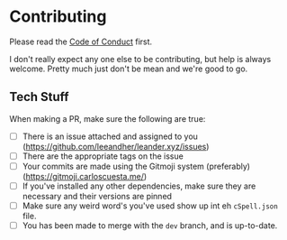 # Contributing

Please read the [Code of Conduct](https://github.com/leeandher/leander.xyz/blob/live/CODE_OF_CONDUCT.md) first.

I don't really expect any one else to be contributing, but help is always welcome.
Pretty much just don't be mean and we're good to go.

## Tech Stuff

When making a PR, make sure the following are true:

- [ ] There is an issue attached and assigned to you (https://github.com/leeandher/leander.xyz/issues)
- [ ] There are the appropriate tags on the issue
- [ ] Your commits are made using the Gitmoji system (preferably) (https://gitmoji.carloscuesta.me/)
- [ ] If you've installed any other dependencies, make sure they are necessary and their versions are pinned
- [ ] Make sure any weird word's you've used show up int eh `cSpell.json` file.
- [ ] You has been made to merge with the `dev` branch, and is up-to-date.
